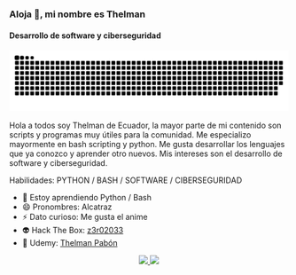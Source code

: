 ### Aloja 👋, mi nombre es Thelman
#### Desarrollo de software y ciberseguridad

<div align="center">
  <a href="https://1999azzar.github.io/1999AZZAR/">
  <img  src="https://github.com/1999AZZAR/1999AZZAR/blob/main/resources/img/grid-snake.svg"
       alt="snake" /></a>
</div>

Hola a todos soy Thelman de Ecuador, la mayor parte de mi contenido son scripts y programas muy útiles para la comunidad. Me especializo mayormente en bash scripting y python. Me gusta desarrollar los lenguajes que ya conozco y aprender otro nuevos. Mis intereses son el desarrollo de software y ciberseguridad.

Habilidades: PYTHON / BASH / SOFTWARE / CIBERSEGURIDAD

- 🌱 Estoy aprendiendo Python / Bash 
- 😄 Pronombres: Alcatraz 
- ⚡ Dato curioso: Me gusta el anime 
- 👽 Hack The Box: [z3r02033](https://app.hackthebox.com/profile/580522)
- 👊 Udemy: [Thelman Pabón](https://www.udemy.com/user/thelman/)

<p align="center">
<a href="https://github.com/AVS1508">
  <img height="180em" src="https://github-readme-stats-eight-theta.vercel.app/api?username=Alcatraz2033&show_icons=true&theme=dark&include_all_commits=true&count_private=true"/>
  <img height="180em" src="https://github-readme-stats-eight-theta.vercel.app/api/top-langs/?username=Alcatraz2033&layout=compact&langs_count=8&theme=dark"/>
</a>
</p>
